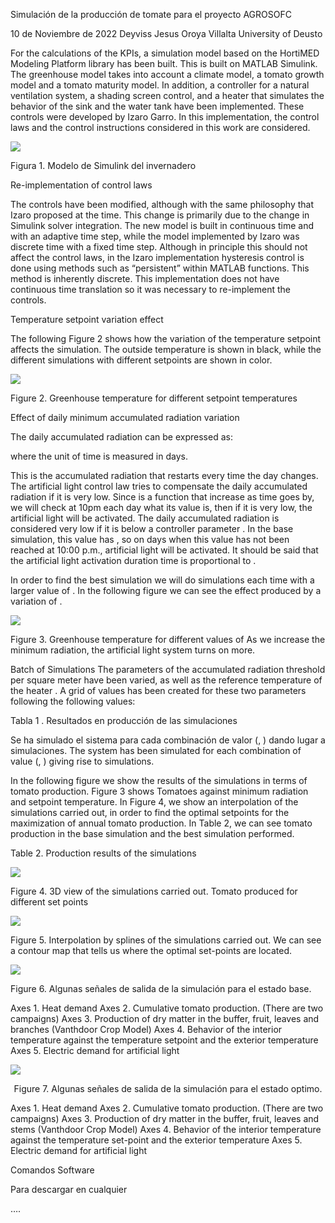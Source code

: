 Simulación de la producción de tomate para el proyecto AGROSOFC

10 de Noviembre de 2022
Deyviss Jesus Oroya Villalta 
University of Deusto

For the calculations of the KPIs, a simulation model based on the HortiMED Modeling Platform library has been built. This is built on MATLAB Simulink. The greenhouse model takes into account a climate model, a tomato growth model and a tomato maturity model. In addition, a controller for a natural ventilation system, a shading screen control, and a heater that simulates the behavior of the sink and the water tank have been implemented. These controls were developed by Izaro Garro. In this implementation, the control laws and the control instructions considered in this work are considered.

![](https://raw.githubusercontent.com/DeustoTech/KPI-Simulation-AGROSOFC/main/img/Fig1.png)

Figura 1. Modelo de Simulink del invernadero

Re-implementation of control laws

The controls have been modified, although with the same philosophy that Izaro proposed at the time. This change is primarily due to the change in Simulink solver integration. The new model is built in continuous time and with an adaptive time step, while the model implemented by Izaro was discrete time with a fixed time step. Although in principle this should not affect the control laws, in the Izaro implementation hysteresis control is done using methods such as “persistent” within MATLAB functions. This method is inherently discrete. This implementation does not have continuous time translation so it was necessary to re-implement the controls.






Temperature setpoint variation effect

The following Figure 2 shows how the variation of the temperature setpoint affects the simulation. The outside temperature is shown in black, while the different simulations with different setpoints are shown in color.

![](https://raw.githubusercontent.com/DeustoTech/KPI-Simulation-AGROSOFC/main/img/Fig2.png)

Figure 2. Greenhouse temperature for different setpoint temperatures

Effect of daily minimum accumulated radiation variation

The daily accumulated radiation can be expressed as:

  
where the unit of time is measured in days.

This is the accumulated radiation that restarts every time the day changes. The artificial light control law tries to compensate the daily accumulated radiation  if it is very low. Since  is a function that increase as time goes by, we will check at 10pm each day what its value is, then if it is very low, the artificial light will be activated. The daily accumulated radiation is considered very low if it is below a controller parameter . In the base simulation, this value has , so on days when this value has not been reached at 10:00 p.m., artificial light will be activated. It should be said that the artificial light activation duration time is proportional to .

In order to find the best simulation we will do simulations each time with a larger value of  . In the following figure we can see the effect produced by a variation of .

![](https://raw.githubusercontent.com/DeustoTech/KPI-Simulation-AGROSOFC/main/img/Fig3.png)

Figure 3. Greenhouse temperature for different values of 
As we increase the minimum radiation, the artificial light system turns on more.

Batch of Simulations
The parameters of the accumulated radiation threshold per square meter   have been varied, as well as the reference temperature of the heater . A grid of values has been created for these two parameters following the following values:


 Tabla 1 . Resultados en producción de las simulaciones

Se ha simulado el sistema para cada combinación de valor (, ) dando lugar a  simulaciones. 
The system has been simulated for each combination of value (, ) giving rise to  simulations.

In the following figure we show the results of the simulations in terms of tomato production. Figure 3 shows Tomatoes against minimum radiation and setpoint temperature. In Figure 4, we show an interpolation of the simulations carried out, in order to find the optimal setpoints for the maximization of annual tomato production. In Table 2, we can see tomato production in the base simulation and the best simulation performed.


Table 2. Production results of the simulations




![](https://raw.githubusercontent.com/DeustoTech/KPI-Simulation-AGROSOFC/main/img/Fig4.png)

Figure 4. 3D view of the simulations carried out.
Tomato produced for different set points


![](https://raw.githubusercontent.com/DeustoTech/KPI-Simulation-AGROSOFC/main/img/Fig5.png)

Figure 5. Interpolation by splines of the simulations carried out.
We can see a contour map that tells us where the optimal set-points are located.

![](https://raw.githubusercontent.com/DeustoTech/KPI-Simulation-AGROSOFC/main/img/Fig6.png)


Figure 6. Algunas señales de salida de la simulación para el estado base.

Axes 1. Heat demand
Axes 2. Cumulative tomato production. (There are two campaigns)
Axes 3. Production of dry matter in the buffer, fruit, leaves and branches (Vanthdoor Crop Model)
Axes 4. Behavior of the interior temperature against the temperature setpoint and the exterior temperature
Axes 5. Electric demand for artificial light

![](https://raw.githubusercontent.com/DeustoTech/KPI-Simulation-AGROSOFC/main/img/Fig7.png)
<center>Figure 7. Algunas señales de salida de la simulación para el estado optimo.</center>

Axes 1. Heat demand
Axes 2. Cumulative tomato production. (There are two campaigns)
Axes 3. Production of dry matter in the buffer, fruit, leaves and stems (Vanthdoor Crop Model)
Axes 4. Behavior of the interior temperature against the temperature set-point and the exterior temperature
Axes 5. Electric demand for artificial light

Comandos Software

Para descargar en cualquier 
 

….


